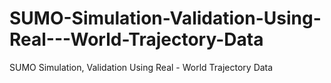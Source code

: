 # SUMO-Simulation-Validation-Using-Real---World-Trajectory-Data
SUMO Simulation, Validation Using Real - World Trajectory Data
